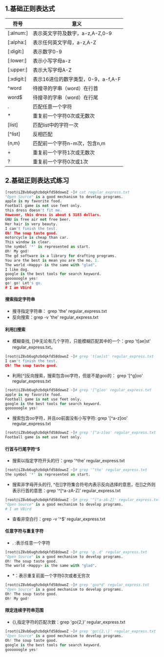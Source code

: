 ## 1.基础正则表达式
|符号|意义|
|-|-|
|[:alnum:]|表示英文字符及数字，a-z,A-Z,0-9|
|[:alpha:]|表示任何英文字母，a-z,A-Z|
|[:digit:]|表示数字0-9|
|[:lower:]|表示小写字母a-z|
|[:upper:]|表示大写字母A-Z|
|[:xdigit:]|表示16进位的数字类型，0-9，a-f,A-F|
|^word|待搜寻的字串（word）在行首|
|word$|待搜寻的字串（word）在行尾|
|.|匹配任意一个字符|
|*|重复前一个字符0次或无数次|
|[list]|匹配list中的字符一次|
|[^list]|反相匹配|
|{n,m}|匹配前一个字符n-m次，包含n,m|
|+|重复前一个字符1次或无数次|
|?|重复前一个字符0次或1次|

## 2.基础正则表达式练习
```python
[root@iZ8vb6ughzbdqkfd58dowoZ ~]# cat regular_express.txt
"Open Source" is a good mechanism to develop programs.
apple is my favorite food.
Football game is not use feet only.
this dress doesn't fit me.
However, this dress is about $ 3183 dollars.
GNU is free air not free beer.
Her hair is very beauty.
I can't finish the test.
Oh! The soup taste good.
motorcycle is cheap than car.
This window is clear.
the symbol '*' is represented as start.
Oh!	My god!
The gd software is a library for drafting programs.
You are the best is mean you are the no. 1.
The world <Happy> is the same with "glad".
I like dog.
google is the best tools for search keyword.
goooooogle yes!
go! go! Let's go.
# I am VBird
```

#### 搜索指定字符串
* 搜寻指定字符串： grep 'the' regular_express.txt
* 反向搜索：grep -v 'the' regular_express.txt

#### 利用[]搜索
* 模糊查找, []中无论有几个字符，只能模糊匹配其中的一个：grep 't[ae]st' regular_express.txt。
```python
[root@iZ8vb6ughzbdqkfd58dowoZ ~]# grep 't[ae]st' regular_express.txt
I can't finish the test.
Oh! The soup taste good.
```

* 利用[^]反向搜索，搜索包含oo字符，但是不是goo的： grep '[^g]oo' regular_express.txt
```python
[root@iZ8vb6ughzbdqkfd58dowoZ ~]# grep '[^g]oo' regular_express.txt
apple is my favorite food.
Football game is not use feet only.
google is the best tools for search keyword.
goooooogle yes!
```

* 搜索包含oo字符，并且oo前面没有小写字符: grep '[^a-z]oo' regular_express.txt
```python
[root@iZ8vb6ughzbdqkfd58dowoZ ~]# grep '[^a-z]oo' regular_express.txt
Football game is not use feet only.
```

#### 行首与行尾字符^$
* 搜索以指定字符开头的行：grep '^the' regular_express.txt
```python
[root@iZ8vb6ughzbdqkfd58dowoZ ~]# grep '^the' regular_express.txt
the symbol '*' is represented as start.
```

* 搜索非字母开头的行, ^在[]字符集合符号内表示反向选择的意思，在[]之外则表示行首的意思：grep '^[^a-zA-Z]' regular_express.txt
```python
[root@iZ8vb6ughzbdqkfd58dowoZ ~]# grep '^[^a-zA-Z]' regular_express.txt
"Open Source" is a good mechanism to develop programs.
# I am VBird
```

* 查看非空白行：grep -v '^$' regular_express.txt

#### 任意字符与重复字符
* . :表示任意一个字符
```python
[root@iZ8vb6ughzbdqkfd58dowoZ ~]# grep 'g..d' regular_express.txt
"Open Source" is a good mechanism to develop programs.
Oh! The soup taste good.
The world <Happy> is the same with "glad".
```
* *：表示重复前面一个字符0次或者无穷次
```python
[root@iZ8vb6ughzbdqkfd58dowoZ ~]# grep 'goo*d' regular_express.txt
"Open Source" is a good mechanism to develop programs.
Oh! The soup taste good.
Oh!	My god!
```

#### 限定连续字符串范围
* {},指定字符的匹配次数：grep 'go\{2,\}' regular_express.txt
```python
[root@iZ8vb6ughzbdqkfd58dowoZ ~]# grep 'go\{2,\}' regular_express.txt
"Open Source" is a good mechanism to develop programs.
Oh! The soup taste good.
google is the best tools for search keyword.
goooooogle yes!
```
